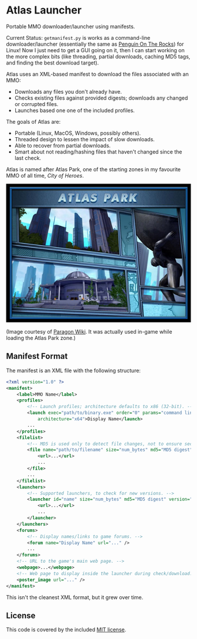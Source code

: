 # Atlas Launcher

Portable MMO downloader/launcher using manifests.

Current Status: `getmanifest.py` is works as a command-line downloader/launcher
(essentially the same as
[Penguin On The Rocks](https://github.com/warpshotcoh/penguinrocks)) for
Linux! Now I just need to get a GUI going on it, then I can start working on
the more complex bits (like threading, partial downloads, caching MD5 tags,
and finding the best download target).

Atlas uses an XML-based manifest to download the files associated with an MMO:

* Downloads any files you don't already have.
* Checks existing files against provided digests; downloads any changed or
  corrupted files.
* Launches based one one of the included profiles.

The goals of Atlas are:

* Portable (Linux, MacOS, Windows, possibly others).
* Threaded design to lessen the impact of slow downloads.
* Able to recover from partial downloads.
* Smart about not reading/hashing files that haven't changed since the last
  check.

Atlas is named after Atlas Park, one of the starting zones in my favourite
MMO of all time, _City of Heroes_.

![Atlas Park splash screen](Splash_AtlasPark.jpg)

(Image courtesy of
[Paragon Wiki](https://archive.paragonwiki.com/wiki/Main_Page). It was
actually used in-game while loading the Atlas Park zone.)

## Manifest Format

The manifest is an XML file with the following structure:

```xml
<?xml version="1.0" ?>
<manifest>
    <label>MMO Name</label>
    <profiles>
        <!-- Launch profiles; architecture defaults to x86 (32-bit). -->
        <launch exec="path/to/binary.exe" order="0" params="command line args"
            architecture="x64">Display Name</launch>
        ...
    </profiles>
    <filelist>
        <!-- MD5 is used only to detect file changes, not to ensure security. -->
        <file name="path/to/filename" size="num_bytes" md5="MD5 digest">
            <url>...</url>
            ...
        </file>
        ...
    </filelist>
    <launchers>
        <!-- Supported launchers, to check for new versions. -->
        <launcher id="name" size="num_bytes" md5="MD5 digest" version="version_string">
            <url>...</url>
            ...
        </launcher>
    </launchers>
    <forums>
        <!-- Display names/links to game forums. -->
        <forum name="Display Name" url="..." />
        ...
    </forums>
    <!-- URL to the game's main web page. -->
    <webpage>...</webpage>
    <!-- Web page to display inside the launcher during check/download. -->
    <poster_image url="..." />
</manifest>
```

This isn't the cleanest XML format, but it grew over time.

## License

This code is covered by the included [MIT license](LICENSE).
